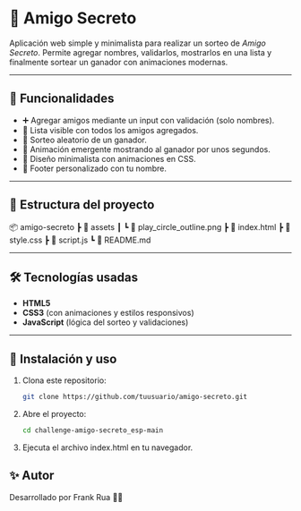# 🎉 Amigo Secreto

Aplicación web simple y minimalista para realizar un sorteo de *Amigo Secreto*.
Permite agregar nombres, validarlos, mostrarlos en una lista y finalmente sortear un ganador con animaciones modernas.

---

## 🚀 Funcionalidades

- ➕ Agregar amigos mediante un input con validación (solo nombres).
- 📜 Lista visible con todos los amigos agregados.
- 🎲 Sorteo aleatorio de un ganador.
- 🎉 Animación emergente mostrando al ganador por unos segundos.
- 🎨 Diseño minimalista con animaciones en CSS.
- 🦶 Footer personalizado con tu nombre.

---

## 📂 Estructura del proyecto

📦 amigo-secreto
┣ 📂 assets
┃ ┗ 📜 play_circle_outline.png
┣ 📜 index.html
┣ 📜 style.css
┣ 📜 script.js
┗ 📜 README.md

---

## 🛠️ Tecnologías usadas

- **HTML5**
- **CSS3** (con animaciones y estilos responsivos)
- **JavaScript** (lógica del sorteo y validaciones)

---

## 🔧 Instalación y uso

1. Clona este repositorio:

   ```bash
   git clone https://github.com/tuusuario/amigo-secreto.git

2. Abre el proyecto:

   ```bash
   cd challenge-amigo-secreto_esp-main

3. Ejecuta el archivo index.html en tu navegador.

## ✨ Autor

Desarrollado por Frank Rua 👨‍💻
